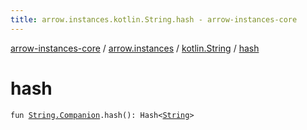 ```yaml
---
title: arrow.instances.kotlin.String.hash - arrow-instances-core
---
```


[arrow-instances-core](../../index.html) / [arrow.instances](../index.html) / [kotlin.String](index.html) / [hash](./hash.html)

# hash

`fun `[`String.Companion`](https://kotlinlang.org/api/latest/jvm/stdlib/kotlin/-string/-companion/index.html)`.hash(): Hash<`[`String`](https://kotlinlang.org/api/latest/jvm/stdlib/kotlin/-string/index.html)`>`
